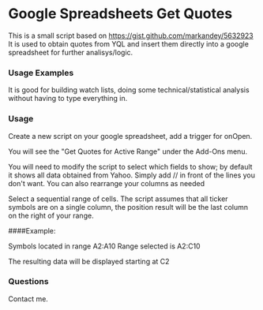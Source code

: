 Google Spreadsheets Get Quotes
==============================

This is a small script based on https://gist.github.com/markandey/5632923
It is used to obtain quotes from YQL and insert them directly into a google spreadsheet for further analisys/logic.

### Usage Examples
It is good for building watch lists, doing some technical/statistical analysis without having to type everything in.

### Usage

Create a new script on your google spreadsheet, add a trigger for onOpen.

You will see the "Get Quotes for Active Range" under the Add-Ons menu.

You will need to modify the script to select which fields to show; by default it shows all data obtained from Yahoo. Simply add // in front of the lines you don't want.
You can also rearrange your columns as needed

Select a sequential range of cells.
The script assumes that all ticker symbols are on a single column, the position result will be the last column on the right of your range.

####Example:

Symbols located in range A2:A10
Range selected is A2:C10

The resulting data will be displayed starting at C2

### Questions

Contact me.


